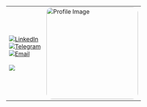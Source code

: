 <table>
  <tr>
    <td>
      <a href="https://www.linkedin.com/in/john-kimleang-33382629a">
        <img src="https://img.shields.io/badge/LinkedIn-%231877F2.svg?style=for-the-badge&logo=LinkedIn&logoColor=white" alt="LinkedIn">
      </a>
      <br>
      <a href="https://t.me/kimm_leang">
        <img src="https://img.shields.io/badge/Telegram-%230077B5.svg?style=for-the-badge&logo=Telegram&logoColor=white" alt="Telegram">
      </a>
      <br>
      <a href="mailto:johnkimleang29@gmail.com">
        <img src="https://img.shields.io/badge/Email-D14836.svg?style=for-the-badge&logo=Gmail&logoColor=white" alt="Email">
      </a>
      <br><br>
      <img src="https://github-readme-stats.vercel.app/api/top-langs/?username=John-Kimleang&layout=compact&theme=dark&langs_count=10"/>
    </td>
    <td>
      <img src="https://www.kimleang.site/cat_pf.jpg" width="250" alt="Profile Image" style="border-radius: 15px;">
    </td>
  </tr>
</table>

